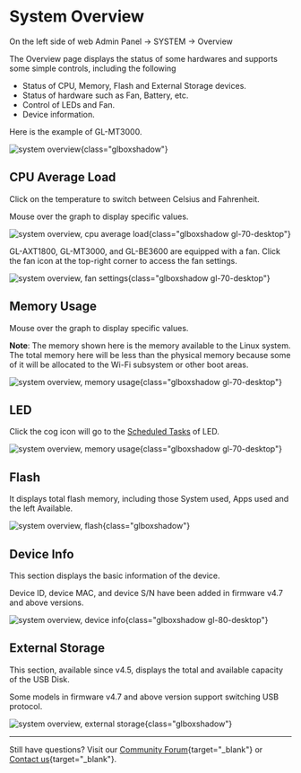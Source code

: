 # System Overview

On the left side of web Admin Panel -> SYSTEM -> Overview

The Overview page displays the status of some hardwares and supports some simple controls, including the following

- Status of CPU, Memory, Flash and External Storage devices.
- Status of hardware such as Fan, Battery, etc.
- Control of LEDs and Fan.
- Device information.

Here is the example of GL-MT3000.

![system overview](https://static.gl-inet.com/docs/router/en/4/tutorials/system_overview/overview.png){class="glboxshadow"}

## CPU Average Load

Click on the temperature to switch between Celsius and Fahrenheit.

Mouse over the graph to display specific values.

![system overview, cpu average load](https://static.gl-inet.com/docs/router/en/4/tutorials/system_overview/cpu_average_load.png){class="glboxshadow gl-70-desktop"}

GL-AXT1800, GL-MT3000, and GL-BE3600 are equipped with a fan. Click the fan icon at the top-right corner to access the fan settings.

![system overview, fan settings](https://static.gl-inet.com/docs/router/en/4/tutorials/system_overview/fan_settings.png){class="glboxshadow gl-70-desktop"}

## Memory Usage

Mouse over the graph to display specific values.

**Note**: The memory shown here is the memory available to the Linux system. The total memory here will be less than the physical memory because some of it will be allocated to the Wi-Fi subsystem or other boot areas.

![system overview, memory usage](https://static.gl-inet.com/docs/router/en/4/tutorials/system_overview/memory_usage.png){class="glboxshadow gl-70-desktop"}

## LED

Click the cog icon will go to the [Scheduled Tasks](scheduled_tasks.md) of LED.

![system overview, memory usage](https://static.gl-inet.com/docs/router/en/4/tutorials/system_overview/led.png){class="glboxshadow gl-70-desktop"}

## Flash

It displays total flash memory, including those System used, Apps used and the left Available.

![system overview, flash](https://static.gl-inet.com/docs/router/en/4/tutorials/system_overview/flash.png){class="glboxshadow"}

## Device Info

This section displays the basic information of the device. 

Device ID, device MAC, and device S/N have been added in firmware v4.7 and above versions.

![system overview, device info](https://static.gl-inet.com/docs/router/en/4/tutorials/system_overview/device_info.jpg){class="glboxshadow gl-80-desktop"}

## External Storage

This section, available since v4.5, displays the total and available capacity of the USB Disk.

Some models in firmware v4.7 and above version support switching USB protocol.

![system overview, external storage](https://static.gl-inet.com/docs/router/en/4/tutorials/system_overview/external_storage.jpg){class="glboxshadow"}

---

Still have questions? Visit our [Community Forum](https://forum.gl-inet.com){target="_blank"} or [Contact us](https://www.gl-inet.com/contacts/){target="_blank"}.